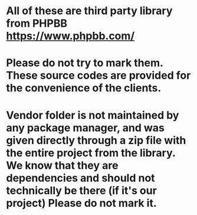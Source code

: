 # All of these are third party library from PHPBB https://www.phpbb.com/

# Please do not try to mark them. These source codes are provided for the convenience of the clients.

# Vendor folder is not maintained by any package manager, and was given directly through a zip file with the entire project from the library. We know that they are dependencies and should not technically be there (if it's our project) Please do not mark it.